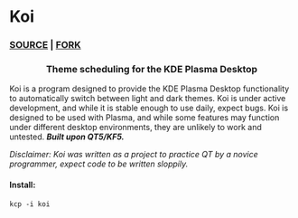 # Koi

### [SOURCE](https://github.com/baduhai/Koi) | [FORK](https://github.com/MartinVonReichenberg/Koi)

#### <h3 align="center">Theme scheduling for the KDE Plasma Desktop 

Koi is a program designed to provide the KDE Plasma Desktop functionality to automatically switch between light and dark themes. Koi is under active development, and while it is stable enough to use daily, expect bugs. Koi is designed to be used with Plasma, and while some features may function under different desktop environments, they are unlikely to work and untested.
***Built upon QT5/KF5.***

*Disclaimer: Koi was written as a project to practice QT by a novice programmer, expect code to be written sloppily.*

#### Install:

```
kcp -i koi
```
